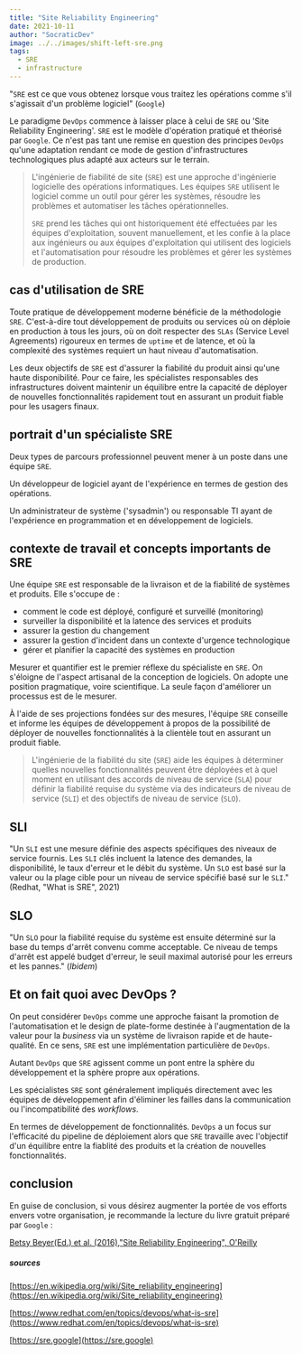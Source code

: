 ```yaml
---
title: "Site Reliability Engineering"
date: 2021-10-11
author: "SocraticDev"
image: ../../images/shift-left-sre.png
tags:
  - SRE
  - infrastructure
---
```


"`SRE` est ce que vous obtenez lorsque vous traitez les opérations comme s'il s'agissait d'un problème logiciel" (`Google`)

Le paradigme `DevOps` commence à laisser place à celui de `SRE` ou 'Site Reliability Engineering'. `SRE` est le modèle d'opération pratiqué et théorisé par `Google`. Ce n'est pas tant une remise en question des principes `DevOps` qu'une adaptation rendant ce mode de gestion d'infrastructures technologiques plus adapté aux acteurs sur le terrain.

> L'ingénierie de fiabilité de site (`SRE`) est une approche d'ingénierie logicielle des opérations informatiques. Les équipes `SRE` utilisent le logiciel comme un outil pour gérer les systèmes, résoudre les problèmes et automatiser les tâches opérationnelles.
>
> `SRE` prend les tâches qui ont historiquement été effectuées par les équipes d'exploitation, souvent manuellement, et les confie à la place aux ingénieurs ou aux équipes d'exploitation qui utilisent des logiciels et l'automatisation pour résoudre les problèmes et gérer les systèmes de production.

## cas d'utilisation de SRE

Toute pratique de développement moderne bénéficie de la méthodologie `SRE`. C'est-à-dire tout développement de produits ou services où on déploie en production à tous les jours, où on doit respecter des `SLAs` (Service Level Agreements) rigoureux en termes de `uptime` et de latence, et où la complexité des systèmes requiert un haut niveau d'automatisation.

Les deux objectifs de `SRE` est d'assurer la fiabilité du produit ainsi qu'une haute disponibilité. Pour ce faire, les spécialistes responsables des infrastructures doivent maintenir un équilibre entre la capacité de déployer de nouvelles fonctionnalités rapidement tout en assurant un produit fiable pour les usagers finaux.

## portrait d'un spécialiste SRE

Deux types de parcours professionnel peuvent mener à un poste dans une équipe `SRE`.

Un développeur de logiciel ayant de l'expérience en termes de gestion des opérations.

Un administrateur de système ('sysadmin') ou responsable TI ayant de l'expérience en programmation et en développement de logiciels.

## contexte de travail et concepts importants de SRE

Une équipe `SRE` est responsable de la livraison et de la fiabilité de systèmes et produits. Elle s'occupe de :

- comment le code est déployé, configuré et surveillé (monitoring)
- surveiller la disponibilité et la latence des services et produits
- assurer la gestion du changement
- assurer la gestion d'incident dans un contexte d'urgence technologique
- gérer et planifier la capacité des systèmes en production

Mesurer et quantifier est le premier réflexe du spécialiste en `SRE`. On s'éloigne de l'aspect artisanal de la conception de logiciels. On adopte une position pragmatique, voire scientifique. La seule façon d'améliorer un processus est de le mesurer.

À l'aide de ses projections fondées sur des mesures, l'équipe `SRE` conseille et informe les équipes de développement à propos de la possibilité de déployer de nouvelles fonctionnalités à la clientèle tout en assurant un produit fiable.

> L'ingénierie de la fiabilité du site (`SRE`) aide les équipes à déterminer quelles nouvelles fonctionnalités peuvent être déployées et à quel moment en utilisant des accords de niveau de service (`SLA`) pour définir la fiabilité requise du système via des indicateurs de niveau de service (`SLI`) et des objectifs de niveau de service (`SLO`).

## SLI

"Un `SLI` est une mesure définie des aspects spécifiques des niveaux de service fournis. Les `SLI` clés incluent la latence des demandes, la disponibilité, le taux d'erreur et le débit du système. Un `SLO` est basé sur la valeur ou la plage cible pour un niveau de service spécifié basé sur le `SLI`." (Redhat, "What is SRE", 2021)

## SLO

"Un `SLO` pour la fiabilité requise du système est ensuite déterminé sur la base du temps d'arrêt convenu comme acceptable. Ce niveau de temps d'arrêt est appelé budget d'erreur, le seuil maximal autorisé pour les erreurs et les pannes." (_Ibidem_)

## Et on fait quoi avec DevOps ?

On peut considérer `DevOps` comme une approche faisant la promotion de l'automatisation et le design de plate-forme destinée à l'augmentation de la valeur pour la _business_ via un système de livraison rapide et de haute-qualité. En ce sens, `SRE` est une implémentation particulière de `DevOps`.

Autant `DevOps` que `SRE` agissent comme un pont entre la sphère du développement et la sphère propre aux opérations.

Les spécialistes `SRE` sont généralement impliqués directement avec les équipes de développement afin d'éliminer les failles dans la communication ou l'incompatibilité des _workflows_.

En termes de développement de fonctionnalités. `DevOps` a un focus sur l'efficacité du pipeline de déploiement alors que `SRE` travaille avec l'objectif d'un équilibre entre la fiablité des produits et la création de nouvelles fonctionnalités.

## conclusion

En guise de conclusion, si vous désirez augmenter la portée de vos efforts envers votre organisation, je recommande la lecture du livre gratuit préparé par `Google` :

[Betsy Beyer(Ed.) et al. (2016),"Site Reliability Engineering", O'Reilly](https://sre.google/sre-book/table-of-contents/)

##### sources

[https://en.wikipedia.org/wiki/Site_reliability_engineering](https://en.wikipedia.org/wiki/Site_reliability_engineering)

[https://www.redhat.com/en/topics/devops/what-is-sre](https://www.redhat.com/en/topics/devops/what-is-sre)

[https://sre.google](https://sre.google)
